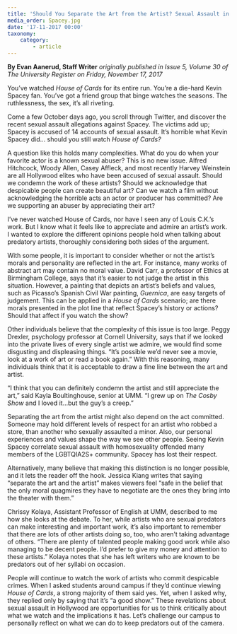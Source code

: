 ```yaml
---
title: 'Should You Separate the Art from the Artist? Sexual Assault in Hollywood'
media_order: Spacey.jpg
date: '17-11-2017 00:00'
taxonomy:
    category:
        - article
---
```


**By Evan Aanerud, Staff Writer** _originally published in Issue 5, Volume 30 of The University Register on Friday, November 17, 2017_

You’ve watched _House of Cards_ for its entire run. You’re a die-hard Kevin Spacey fan. You’ve got a friend group that binge watches the seasons. The ruthlessness, the sex, it’s all riveting. 

Come a few October days ago, you scroll through Twitter, and discover the recent sexual assault allegations against Spacey. The victims add up; Spacey is accused of 14 accounts of sexual assault. It’s horrible what Kevin Spacey did… should you still watch _House of Cards?_

A question like this holds many complexities. What do you do when your favorite actor is a known sexual abuser? This is no new issue. Alfred Hitchcock, Woody Allen, Casey Affleck, and most recently Harvey Weinstein are all Hollywood elites who have been accused of sexual assault. Should we condemn the work of these artists? Should we acknowledge that despicable people can create beautiful art? Can we watch a film without acknowledging the horrible acts an actor or producer has committed? Are we supporting an abuser by appreciating their art? 

I’ve never watched House of Cards, nor have I seen any of Louis C.K.’s work. But I know what it feels like to appreciate and admire an artist’s work. I wanted to explore the different opinions people hold when talking about predatory artists, thoroughly considering both sides of the argument. 

With some people, it is important to consider whether or not the artist’s morals and personality are reflected in the art. For instance, many works of abstract art may contain no moral value. David Carr, a professor of Ethics at Birmingham College, says that it’s easier to not judge the artist in this situation. However, a painting that depicts an artist’s beliefs and values, such as Picasso’s Spanish Civil War painting, _Guernica_, are easy targets of judgement. This can be applied in a _House of Cards_ scenario; are there morals presented in the plot line that reflect Spacey’s history or actions? Should that affect if you watch the show?

Other individuals believe that the complexity of this issue is too large. Peggy Drexler, psychology professor at Cornell University, says that if we looked into the private lives of every single artist we admire, we would find some disgusting and displeasing things. “It’s possible we’d never see a movie, look at a work of art or read a book again.” With this reasoning, many individuals think that it is acceptable to draw a fine line between the art and artist. 

“I think that you can definitely condemn the artist and still appreciate the art,” said Kayla Boultinghouse, senior at UMM. “I grew up on _The Cosby Show_ and I loved it...but the guy’s a creep.” 

Separating the art from the artist might also depend on the act committed. Someone may hold different levels of respect for an artist who robbed a store, than another who sexually assaulted a minor. Also, our personal experiences and values shape the way we see other people. Seeing Kevin Spacey correlate sexual assault with homosexuality offended many members of the LGBTQIA2S+ community. Spacey has lost their respect. 

Alternatively, many believe that making this distinction is no longer possible, and it lets the reader off the hook. Jessica Kiang writes that saying “separate the art and the artist” makes viewers feel “safe in the belief that the only moral quagmires they have to negotiate are the ones they bring into the theater with them.” 

Chrissy Kolaya, Assistant Professor of English at UMM, described to me how she looks at the debate. To her, while artists who are sexual predators can make interesting and important work, it’s also important to remember that there are lots of other artists doing so, too, who aren’t taking advantage of others. “There are plenty of talented people making good work while also managing to be decent people. I’d prefer to give my money and attention to these artists.” Kolaya notes that she has left writers who are known to be predators out of her syllabi on occasion.

People will continue to watch the work of artists who commit despicable crimes. When I asked students around campus if they’d continue viewing _House of Cards_, a strong majority of them said yes. Yet, when I asked why, they replied only by saying that it’s “a good show.” These revelations about sexual assault in Hollywood are opportunities for us to think critically about what we watch and the implications it has. Let’s challenge our campus to personally reflect on what we can do to keep predators out of the camera.